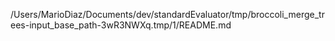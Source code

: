 /Users/MarioDiaz/Documents/dev/standardEvaluator/tmp/broccoli_merge_trees-input_base_path-3wR3NWXq.tmp/1/README.md